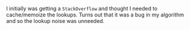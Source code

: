I initially was getting a `StackOverflow` and thought I needed to cache/memoize the lookups. Turns out that it was a bug in my algorithm and so the lookup noise was unneeded.
